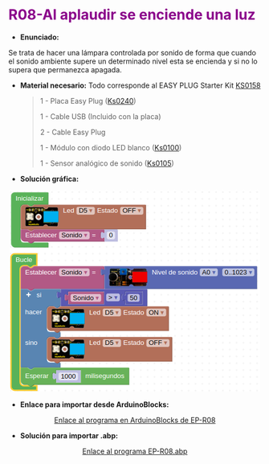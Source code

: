# <FONT COLOR=#8B008B>R08-Al aplaudir se enciende una luz</font>
* **Enunciado:**

Se trata de hacer una lámpara controlada por sonido de forma que cuando el sonido ambiente supere un determinado nivel esta se encienda y si no lo supera que permanezca apagada.

* **Material necesario:**
Todo corresponde al EASY PLUG Starter Kit [KS0158](https://wiki.keyestudio.com/Ks0158_Keyestudio_EASY_plug_starter_kit_for_Arduino)
  
    > 1 - Placa Easy Plug ([Ks0240](https://wiki.keyestudio.com/Ks0240_keyestudio_EASY_plug_Control_Board_V2.0))
    >
    > 1 - Cable USB (Incluido con la placa)
    >
    > 2 - Cable Easy Plug
    >
    > 1 - Módulo con diodo LED blanco ([Ks0100](https://wiki.keyestudio.com/Ks0100_keyestudio_EASY_plug_White_LED_Module))
    >
    > 1 - Sensor analógico de sonido ([Ks0105](https://wiki.keyestudio.com/Ks0105_keyestudio_EASY_plug_Analog_Sound_Sensor))

* **Solución gráfica:**

<center>

![Programa del reto EP-R08](../img/retos/R08.png)

</center>

* **Enlace para importar desde ArduinoBlocks:**

<center>

[Enlace al programa en ArduinoBlocks de EP-R08](http://www.arduinoblocks.com/web/project/925864)

</center>

* **Solución para importar .abp:**

<center>

[Enlace al programa EP-R08.abp](./retos/EP-R08.abp)

</center>
